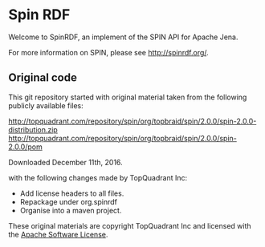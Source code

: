 # Spin RDF

Welcome to SpinRDF, an implement of the SPIN API for Apache Jena.

For more information on SPIN, please see http://spinrdf.org/.


## Original code

This git repository started with original material taken from the
following publicly available files:

http://topquadrant.com/repository/spin/org/topbraid/spin/2.0.0/spin-2.0.0-distribution.zip
http://topquadrant.com/repository/spin/org/topbraid/spin/2.0.0/spin-2.0.0/pom

Downloaded December 11th, 2016.

with the following changes made by TopQuadrant Inc:

 * Add license headers to all files.
 * Repackage under org.spinrdf
 * Organise into a maven project.

These original materials are copyright TopQuadrant Inc and licensed with the
[Apache Software License](https://www.apache.org/licenses/LICENSE-2.0).
